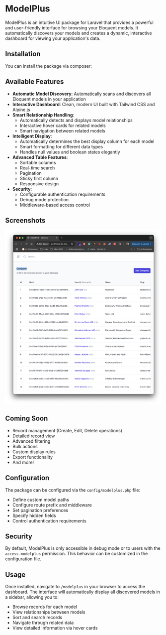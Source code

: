# ModelPlus

ModelPlus is an intuitive UI package for Laravel that provides a powerful and user-friendly interface for browsing your Eloquent models. It automatically discovers your models and creates a dynamic, interactive dashboard for viewing your application's data.

## Installation

You can install the package via composer:

## Available Features

- **Automatic Model Discovery**: Automatically scans and discovers all Eloquent models in your application
- **Interactive Dashboard**: Clean, modern UI built with Tailwind CSS and Alpine.js
- **Smart Relationship Handling**: 
  - Automatically detects and displays model relationships
  - Interactive hover cards for related models
  - Smart navigation between related models
- **Intelligent Display**: 
  - Automatically determines the best display column for each model
  - Smart formatting for different data types
  - Handles null values and boolean states elegantly
- **Advanced Table Features**:
  - Sortable columns
  - Real-time search
  - Pagination
  - Sticky first column
  - Responsive design
- **Security**:
  - Configurable authentication requirements
  - Debug mode protection
  - Middleware-based access control

## Screenshots

![Screenshot 1](preview.png)

## Coming Soon

- Record management (Create, Edit, Delete operations)
- Detailed record view
- Advanced filtering
- Bulk actions
- Custom display rules
- Export functionality
- And more!

## Configuration

The package can be configured via the `config/modelplus.php` file:

- Define custom model paths
- Configure route prefix and middleware
- Set pagination preferences
- Specify hidden fields
- Control authentication requirements

## Security

By default, ModelPlus is only accessible in debug mode or to users with the `access-modelplus` permission. This behavior can be customized in the configuration file.

## Usage

Once installed, navigate to `/modelplus` in your browser to access the dashboard. The interface will automatically display all discovered models in a sidebar, allowing you to:

- Browse records for each model
- View relationships between models
- Sort and search records
- Navigate through related data
- View detailed information via hover cards

<!-- ## Local Development

For local development:

1. Add this to your `composer.json`:

## For local development:
1. Add this to your ` -->